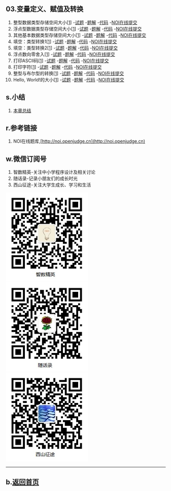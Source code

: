 ## 03.变量定义、赋值及转换

1.  整型数据类型存储空间大小[[1](http://noi.openjudge.cn)]
    -[试题](01/question.md)
    -[题解](01/)
    -[代码](https://github.com/daweizh/cpp/blob/master/chap03/01/)
    -[NOI在线提交](http://noi.openjudge.cn/ch0102/01/)
2.  浮点型数据类型存储空间大小[[1](http://noi.openjudge.cn)]
    -[试题](02/question.md)
    -[题解](02/)
    -[代码](https://github.com/daweizh/cpp/blob/master/chap03/02/)
    -[NOI在线提交](http://noi.openjudge.cn/ch0102/02/)
3.  其他基本数据类型存储空间大小[[1](http://noi.openjudge.cn)]
    -[试题](03/question.md)
    -[题解](03/)
    -[代码](https://github.com/daweizh/cpp/blob/master/chap03/03/)
    -[NOI在线提交](http://noi.openjudge.cn/ch0102/03/)
4.  填空：类型转换1[[1](http://noi.openjudge.cn)]
    -[试题](04/question.md)
    -[题解](04/)
    -[代码](https://github.com/daweizh/cpp/blob/master/chap03/04/)
    -[NOI在线提交](http://noi.openjudge.cn/ch0102/04/)
5.  填空：类型转换2[[1](http://noi.openjudge.cn)]
    -[试题](05/question.md)
    -[题解](05/)
    -[代码](https://github.com/daweizh/cpp/blob/master/chap03/05/)
    -[NOI在线提交](http://noi.openjudge.cn/ch0102/05/)
6.  浮点数向零舍入[[1](http://noi.openjudge.cn)]
    -[试题](06/question.md)
    -[题解](06/)
    -[代码](https://github.com/daweizh/cpp/blob/master/chap03/06/)
    -[NOI在线提交](http://noi.openjudge.cn/ch0102/06/)
7.  打印ASCII码[[1](http://noi.openjudge.cn)]
    -[试题](07/question.md)
    -[题解](07/)
    -[代码](https://github.com/daweizh/cpp/blob/master/chap03/07/)
    -[NOI在线提交](http://noi.openjudge.cn/ch0102/07/)
8.  打印字符[[1](http://noi.openjudge.cn)]
    -[试题](08/question.md)
    -[题解](08/)
    -[代码](https://github.com/daweizh/cpp/blob/master/chap03/08/)
    -[NOI在线提交](http://noi.openjudge.cn/ch0102/08/)
9.  整型与布尔型的转换[[1](http://noi.openjudge.cn)]
    -[试题](09/question.md)
    -[题解](09/)
    -[代码](https://github.com/daweizh/cpp/blob/master/chap03/09/)
    -[NOI在线提交](http://noi.openjudge.cn/ch0102/09/)
10. Hello, World!的大小[[1](http://noi.openjudge.cn)]
    -[试题](10/question.md)
    -[题解](10/)
    -[代码](https://github.com/daweizh/cpp/blob/master/chap03/10/)
    -[NOI在线提交](http://noi.openjudge.cn/ch0102/10/)

## s.小结

1. [本章总结](00/)


## r.参考链接

1. NOI在线题库,[http://noi.openjudge.cn](http://noi.openjudge.cn)

## w.微信订阅号

1. 智数精英-关注中小学程序设计及相关讨论
2. 随话录-记录小朋友们的成长时光
2. 西山征途-关注大学生成长、学习和生活

![欢迎关注“智数精英”订阅号](../assets/me/img/idea8.jpg)
![欢迎关注“随话录”订阅号](../assets/me/img/shl8.jpg)
![欢迎关注“西山征途”订阅号](../assets/me/img/xszt8.jpg)

----------

## b.[返回首页](../)
